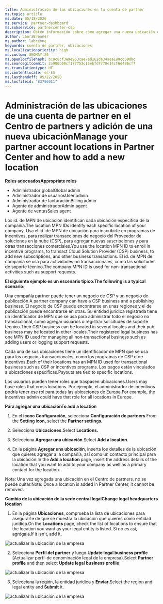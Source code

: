 ```yaml
---
title: Administración de las ubicaciones en tu cuenta de partner
ms.topic: article
ms.date: 05/18/2020
ms.service: partner-dashboard
ms.subservice: partnercenter-csp
description: Obtén información sobre cómo agregar una nueva ubicación en el Centro de partners, y cómo se usa el id. de MPN de ubicación en programas de incentivos, negocios de CSP, suscripciones y otras transacciones.
author: LauraBrenner
ms.author: labrenne
keywords: cuenta de partner, ubicaciones
ms.localizationpriority: high
ms.custom: SEOMAY.20
ms.openlocfilehash: bc8c8cf3e9e953cae7ed162da34aea190cd59dbc
ms.sourcegitcommit: 2a980b50cf177753c15ebfd7770e14cf6d486cf7
ms.translationtype: HT
ms.contentlocale: es-ES
ms.lasthandoff: 05/22/2020
ms.locfileid: "83796011"
---
```

# <a name="manage-your-partner-account-locations-in-partner-center-and-how-to-add-a-new-location"></a><span data-ttu-id="c864d-104">Administración de las ubicaciones de una cuenta de partner en el Centro de partners y adición de una nueva ubicación</span><span class="sxs-lookup"><span data-stu-id="c864d-104">Manage your partner account locations in Partner Center and how to add a new location</span></span>

<span data-ttu-id="c864d-105">**Roles adecuados**</span><span class="sxs-lookup"><span data-stu-id="c864d-105">**Appropriate roles**</span></span>
- <span data-ttu-id="c864d-106">Administrador global</span><span class="sxs-lookup"><span data-stu-id="c864d-106">Global admin</span></span>
- <span data-ttu-id="c864d-107">Administrador de usuarios</span><span class="sxs-lookup"><span data-stu-id="c864d-107">User admin</span></span>
- <span data-ttu-id="c864d-108">Administrador de facturación</span><span class="sxs-lookup"><span data-stu-id="c864d-108">Billing admin</span></span>
- <span data-ttu-id="c864d-109">Agente de administrador</span><span class="sxs-lookup"><span data-stu-id="c864d-109">Admin agent</span></span>
- <span data-ttu-id="c864d-110">Agente de ventas</span><span class="sxs-lookup"><span data-stu-id="c864d-110">Sales agent</span></span>

<span data-ttu-id="c864d-111">Los id. de MPN de ubicación identifican cada ubicación específica de la compañía.</span><span class="sxs-lookup"><span data-stu-id="c864d-111">The location MPN IDs identify each specific location of your company.</span></span> <span data-ttu-id="c864d-112">Usa el id. de MPN de ubicación para inscribirte en programas de incentivos, para realizar transacciones de negocio del Proveedor de soluciones en la nube (CSP), para agregar nuevas suscripciones y para otras transacciones comerciales.</span><span class="sxs-lookup"><span data-stu-id="c864d-112">You use the location MPN ID to enroll in incentive programs, to transact Cloud Solution Provider (CSP) business, to add new subscriptions, and other business transactions.</span></span> <span data-ttu-id="c864d-113">El id. de MPN de compañía se usa para actividades no transaccionales, como las solicitudes de soporte técnico.</span><span class="sxs-lookup"><span data-stu-id="c864d-113">The company MPN ID is used for non-transactional activities such as support requests.</span></span>

<span data-ttu-id="c864d-114">**El siguiente ejemplo es un escenario típico:**</span><span class="sxs-lookup"><span data-stu-id="c864d-114">**The following is a typical scenario:**</span></span>

<span data-ttu-id="c864d-115">Una compañía partner puede tener un negocio de CSP y un negocio de publicación.</span><span class="sxs-lookup"><span data-stu-id="c864d-115">A partner company can have a CSP business and a publishing business.</span></span> <span data-ttu-id="c864d-116">El negocio de CSP puede encontrarse en unas regiones y el de publicación puede encontrarse en otras. Su entidad jurídica registrada tiene un identificador de MPN que se usa para administrar todo el negocio no transaccional, como agregar usuarios o registrar solicitudes de soporte técnico.</span><span class="sxs-lookup"><span data-stu-id="c864d-116">Their CSP business can be located in several locales and their pub business may be located in other locales.Their registered legal business has one MPN ID used for managing all non-transactional business such as adding users or logging support requests.</span></span>

<span data-ttu-id="c864d-117">Cada una de sus ubicaciones tiene un identificador de MPN que se usa para los negocios transaccionales, como los programas de CSP o de incentivos.</span><span class="sxs-lookup"><span data-stu-id="c864d-117">Each of their locations has an MPN ID used for transactional business such as CSP or incentives programs.</span></span> <span data-ttu-id="c864d-118">Los pagos están vinculados a ubicaciones específicas.</span><span class="sxs-lookup"><span data-stu-id="c864d-118">Payouts are tied to specific locations.</span></span>

<span data-ttu-id="c864d-119">Los usuarios pueden tener roles que traspasen ubicaciones.</span><span class="sxs-lookup"><span data-stu-id="c864d-119">Users may have roles that cross locations.</span></span> <span data-ttu-id="c864d-120">Por ejemplo, el administrador de incentivos podría tener ese rol para todas las ubicaciones de Europa.</span><span class="sxs-lookup"><span data-stu-id="c864d-120">For example, the incentives admin could have that role for all locations in Europe.</span></span>

<span data-ttu-id="c864d-121">**Para agregar una ubicación**</span><span class="sxs-lookup"><span data-stu-id="c864d-121">**To add a location**</span></span>

1. <span data-ttu-id="c864d-122">En el **icono Configuración**, selecciona **Configuración de partners**.</span><span class="sxs-lookup"><span data-stu-id="c864d-122">From the **Setting icon**, select the **Partner settings**.</span></span> 

2. <span data-ttu-id="c864d-123">Selecciona **Ubicaciones.**</span><span class="sxs-lookup"><span data-stu-id="c864d-123">Select **Locations.**</span></span>

3. <span data-ttu-id="c864d-124">Selecciona **Agregar una ubicación**.</span><span class="sxs-lookup"><span data-stu-id="c864d-124">Select **Add a location**.</span></span>  

4. <span data-ttu-id="c864d-125">En la página **Agregar una ubicación**, inserta los detalles de la ubicación que quieres agregar a la compañía, así como un contacto principal para la ubicación.</span><span class="sxs-lookup"><span data-stu-id="c864d-125">In the **Add a location** page, insert the address details of the location that you want to add to your company as well as a primary contact for the location.</span></span>

<span data-ttu-id="c864d-126">Nota: Una vez agregada una ubicación en el Centro de partners, no se puede quitar.</span><span class="sxs-lookup"><span data-stu-id="c864d-126">Note: Once a location is added in Partner Center, it cannot be removed.</span></span>

<span data-ttu-id="c864d-127">**Cambio de la ubicación de la sede central legal**</span><span class="sxs-lookup"><span data-stu-id="c864d-127">**Change legal headquarters location**</span></span>

1. <span data-ttu-id="c864d-128">En la página **Ubicaciones**, comprueba la lista de ubicaciones para asegurarte de que se muestra la ubicación que quieres como entidad jurídica.</span><span class="sxs-lookup"><span data-stu-id="c864d-128">On the **Locations** page, check the list of locations to ensure that the location you want as your legal entity is listed.</span></span> <span data-ttu-id="c864d-129">Si no es así, agrégala.</span><span class="sxs-lookup"><span data-stu-id="c864d-129">If it isn't, add it.</span></span>

![actualizar la ubicación de la empresa](images/updatepartnerprofile2.png)

2. <span data-ttu-id="c864d-131">Selecciona **Perfil del partner** y luego **Update legal business profile** (Actualizar perfil de denominación legal de la empresa).</span><span class="sxs-lookup"><span data-stu-id="c864d-131">Select **Partner profile** and then select **Update legal business profile**</span></span>

![actualizar la ubicación de la empresa](images/updatepartnerprofile1.png)

3. <span data-ttu-id="c864d-133">Selecciona la región, la entidad jurídica y **Enviar**.</span><span class="sxs-lookup"><span data-stu-id="c864d-133">Select the region and legal entity and **Submit** it.</span></span>

![actualizar la ubicación de la empresa](images/updatepartnerprofile3.png)

